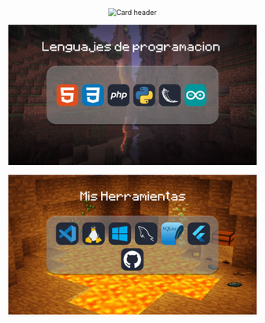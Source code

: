 <div align="center">
  <img src="https://raw.githubusercontent.com/santi1515/santi1515/refs/heads/main/readme 3.png" alt="Card header"/>
</div>
<br>
<div align="center">
  <img src="https://raw.githubusercontent.com/santi1515/santi1515/refs/heads/main/readme1.png" alt="Card header"/>
</div>
<br>
<div align="center">
  <img src="https://raw.githubusercontent.com/santi1515/santi1515/refs/heads/main/readme2.png" alt="Card header"/>
</div>
